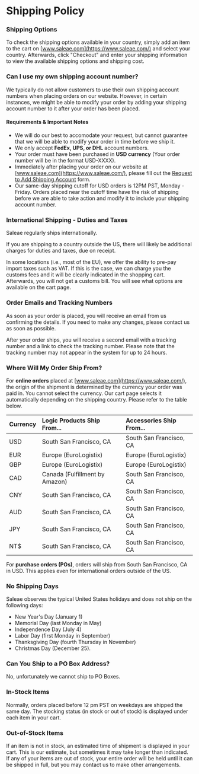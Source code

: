 # Shipping Policy

### Shipping Options

To check the shipping options available in your country, simply add an item to the cart on [www.saleae.com](https://www.saleae.com/) and select your country. Afterwards, click "Checkout" and enter your shipping information to view the available shipping options and shipping cost.

### Can I use my own shipping account number?

We typically do not allow customers to use their own shipping account numbers when placing orders on our website. However, in certain instances, we might be able to modify your order by adding your shipping account number to it after your order has been placed. 

#### Requirements & Important Notes

* We will do our best to accomodate your request, but cannot guarantee that we will be able to modify your order in time before we ship it.
* We only accept **FedEx, UPS, or DHL** account numbers.
* Your order must have been purchased in **USD currency** \(Your order number will be in the format USD-XXXX\).
* Immediately after placing your order on our website at [www.saleae.com](https://www.saleae.com/), please fill out the [Request to Add Shipping Account](https://saleae-support.typeform.com/to/J5vmv2gn) form.
* Our same-day shipping cutoff for USD orders is 12PM PST, Monday - Friday. Orders placed near the cutoff time have the risk of shipping before we are able to take action and modify it to include your shipping account number.

### International Shipping - Duties and Taxes

Saleae regularly ships internationally.

If you are shipping to a country outside the US, there will likely be additional charges for duties and taxes, due on receipt. 

In some locations \(i.e., most of the EU\), we offer the ability to pre-pay import taxes such as VAT. If this is the case, we can charge you the customs fees and it will be clearly indicated in the shopping cart. Afterwards, you will not get a customs bill. You will see what options are available on the cart page.

### **Order Emails and Tracking Numbers**

As soon as your order is placed, you will receive an email from us confirming the details. If you need to make any changes, please contact us as soon as possible.

After your order ships, you will receive a second email with a tracking number and a link to check the tracking number. Please note that the tracking number may not appear in the system for up to 24 hours.

### Where Will My Order Ship From?

For **online orders** placed at [www.saleae.com](https://www.saleae.com/), the origin of the shipment is determined by the currency your order was paid in. You cannot select the currency. Our cart page selects it automatically depending on the shipping country. Please refer to the table below.

| Currency | Logic Products Ship From... | Accessories Ship From... |
| :--- | :--- | :--- |
| USD | South San Francisco, CA | South San Francisco, CA |
| EUR | Europe \(EuroLogistix\) | Europe \(EuroLogistix\) |
| GBP | Europe \(EuroLogistix\) | Europe \(EuroLogistix\) |
| CAD | Canada \(Fulfillment by Amazon\) | South San Francisco, CA |
| CNY | South San Francisco, CA | South San Francisco, CA |
| AUD | South San Francisco, CA | South San Francisco, CA |
| JPY | South San Francisco, CA | South San Francisco, CA |
| NT$ | South San Francisco, CA | South San Francisco, CA |

For **purchase orders \(POs\)**, orders will ship from South San Francisco, CA in USD. This applies even for international orders outside of the US.

### **No Shipping Days**

Saleae observes the typical United States holidays and does not ship on the following days:

* New Year's Day \(January 1\)
* Memorial Day \(last Monday in May\)
* Independence Day \(July 4\)
* Labor Day \(first Monday in September\)
* Thanksgiving Day \(fourth Thursday in November\)
* Christmas Day \(December 25\).

### Can You Ship to a PO Box Address?

No, unfortunately we cannot ship to PO Boxes.

### **In-Stock Items**

Normally, orders placed before 12 pm PST on weekdays are shipped the same day. The stocking status \(in stock or out of stock\) is displayed under each item in your cart.

### **Out-of-Stock Items**

If an item is not in stock, an estimated time of shipment is displayed in your cart. This is our estimate, but sometimes it may take longer than indicated. If any of your items are out of stock, your entire order will be held until it can be shipped in full, but you may contact us to make other arrangements.



